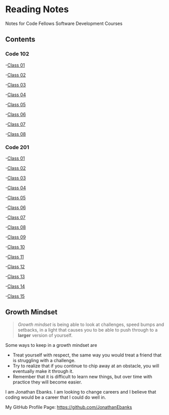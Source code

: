 # Reading Notes

Notes for Code Fellows Software Development Courses

## Contents

### Code 102

-[Class 01](https://github.com/JonathanEbanks/code-102-class-01.git)

-[Class 02](https://github.com/JonathanEbanks/code-102-class-02.git)

-[Class 03](https://github.com/JonathanEbanks/code-102-class-03.git)

-[Class 04](https://github.com/JonathanEbanks/code-102-class-04.git)

-[Class 05](https://github.com/JonathanEbanks/code-102-class-05.git)

-[Class 06](https://github.com/JonathanEbanks/code-102-class-06.git)

-[Class 07](https://github.com/JonathanEbanks/code-102-class-07.git)

-[Class 08](https://github.com/JonathanEbanks/code-102-class-08.git)

### Code 201

-[Class 01](https://github.com/JonathanEbanks/code-201-class-01.git)

-[Class 02](https://github.com/JonathanEbanks/code-201-class-02.git)

-[Class 03](https://github.com/JonathanEbanks/code-201-class-03.git)

-[Class 04](https://github.com/JonathanEbanks/code-201-class-04.git)

-[Class 05](https://github.com/JonathanEbanks/code-201-class-05.git)

-[Class 06](https://github.com/JonathanEbanks/code-201-class-06.git)

-[Class 07](https://github.com/JonathanEbanks/code-201-class-07.git)

-[Class 08](https://github.com/JonathanEbanks/code-201-class-08.git)

-[Class 09](https://github.com/JonathanEbanks/code-201-class-09.git)

-[Class 10](https://github.com/JonathanEbanks/code-201-class-10.git)

-[Class 11](https://github.com/JonathanEbanks/code-201-class-11.git)

-[Class 12](https://github.com/JonathanEbanks/code-201-class-12.git)

-[Class 13](https://github.com/JonathanEbanks/code-201-class-13.git)

-[Class 14](https://github.com/JonathanEbanks/code-201-class-14.git)

-[Class 15](https://github.com/JonathanEbanks/code-201-class-15.git)







## Growth Mindset

>*Growth mindset* is being able to look at challenges, speed bumps and setbacks, in a light that causes you to be able to push through to a **larger** version of yourself.

Some ways to keep in a growth mindset are
- Treat yourself with respect, the same way you would treat a friend that is struggling with a challenge.
- Try to realize that if you continue to chip away at an obstacle, you will eventually make it through it.
- Remember that it is difficult to learn new things, but over time with practice they will become easier.

I am Jonathan Ebanks. I am looking to change careers and I believe that coding would be a career that I could do well in.

My GitHub Profile Page: https://github.com/JonathanEbanks
